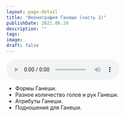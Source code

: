 ```yaml
---
layout: page-detail
title: "Иконография Ганеши (часть 1)"
publishDate: 2021.06.29
description: ""
tags:
image:
draft: false
---
```


<audio title="2021.06.29 - Иконография Ганеши (часть 1).mp3" src="https://filer-api.advayta.org/v1.0/public/files/73158" controls=""></audio>

* Формы Ганеши.
* Разное количество голов и рук Ганеши.
* Атрибуты Ганеши.
* Подношения для Ганеши.

  
